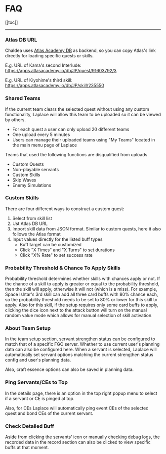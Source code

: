 # FAQ

[[toc]]

<hr/>

### Atlas DB URL

Chaldea uses [Atlas Academy DB](https://apps.atlasacademy.io/db/) as backend, so you can copy Atlas's link directly for
loading specific quests or skills.

E.g. URL of Kama's second Interlude: https://apps.atlasacademy.io/db/JP/quest/91603792/3

E.g. URL of Kiyohime's third skill: https://apps.atlasacademy.io/db/JP/skill/235550

### Shared Teams

If the current team clears the selected quest without using any custom functionality, Laplace will allow this team to be
uploaded so it can be viewed by others.

- For each quest a user can only upload 20 different teams
- One upload every 5 minutes
- Users can manage their uploaded teams using "My Teams" located in the main menu page of Laplace

Teams that used the following functions are disqualified from uploads

- Custom Quests
- Non-playable servants
- Custom Skills
- Skip Waves
- Enemy Simulations

### Custom Skills

There are four different ways to construct a custom quest:

1. Select from skill list
2. Ust Atlas DB URL
3. Import skill data from JSON format. Similar to custom quests, here it also follows the Atlas format
4. Input values directly for the listed buff types
   - Buff target can be customized
   - Click "X Times" and "X Turns" to set durations
   - Click "X% Rate" to set success rate

### Probability Threshold & Chance To Apply Skills

Probability threshold determines whether skills with chances apply or not. If the chance of a skill to apply is greater
or equal to the probability threshold, then the skill will apply, otherwise it will not (which is a miss).
For example, Space Ishtar's 3rd skill can add all three card buffs with 80% chance each, so the probability threshold
needs to be set to 80% or lower for this skill to apply. Also for this skill, if the setup requires only some card buffs
to apply, clicking the dice icon next to the attack button will turn on the manual random value mode which allows for
manual selection of skill activation.

### About Team Setup

In the team setup section, servant strengthen status can be configured to match that of a specific FGO server. Whether to
use current user's planning data can also be configured here. When a servant is selected, Laplace will automatically set
servant options matching the current strengthen status config and user's planning data.

Also, craft essence options can also be saved in planning data.

### Ping Servants/CEs to Top

In the details page, there is an option in the top right popup menu to select if a servant or CE is pinged at top.

Also, for CEs Laplace will automatically ping event CEs of the selected quest and bond CEs of the current servant.

### Check Detailed Buff

Aside from clicking the servants' icon or manually checking debug logs, the recorded data in the record section can also
be clicked to view specific buffs at that moment.

